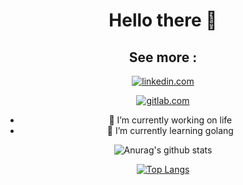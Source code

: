 <div align="center">
<h1>Hello there 👋</h1>

<h2>See more :</h2>
<span style="display:inline;">
<a href ="https://www.linkedin.com/in/jacques-maarek-384b23116/"><img src="https://img.shields.io/badge/linkedin-%230077B5.svg?&style=for-the-badge&logo=linkedin&logoColor=white" alt="linkedin.com"/></a>

<a href="https://gitlab.com/JackMaarek"/><img src="https://img.shields.io/badge/gitlab-%23330f63.svg?&style=for-the-badge&logo=gitlab&logoColor=white" alt="gitlab.com" ></a>
</span>
- 🔭 I’m currently working on life
- 🌱 I’m currently learning golang

![Anurag's github stats](https://github-readme-stats.vercel.app/api?username=JackMaarek&show_icons=true&theme=radical)

[![Top Langs](https://github-readme-stats.vercel.app/api/top-langs/?username=JackMaarek&layout=compact&theme=radical&hide=javascript,html)](https://github.com/anuraghazra/github-readme-stats)



</div>
